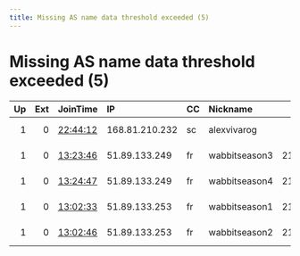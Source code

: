 ```yaml
---
title: Missing AS name data threshold exceeded (5)
---
```


# Missing AS name data threshold exceeded (5)

|   Up |   Ext | JoinTime                                                                                            | IP             | CC   | Nickname      |   ORp |   Dirp | Version    | Contact                   | OS                 |   eFamMembers |
|-----:|------:|:----------------------------------------------------------------------------------------------------|:---------------|:-----|:--------------|------:|-------:|:-----------|:--------------------------|:-------------------|--------------:|
|    1 |     0 | [22:44:12](https://metrics.torproject.org/rs.html#details/DBE493D0135D9158ABAB71E75F5F4849B7FF61C5) | 168.81.210.232 | sc   | alexvivarog   |   443 |      0 | 0.4.0.4-rc | human@alexvivaro.uc       | Windows 8 or later |             1 |
|    1 |     0 | [13:23:46](https://metrics.torproject.org/rs.html#details/A3901DDB7799A11E9BAB90BD1DDA734DBA196337) | 51.89.133.249  | fr   | wabbitseason3 | 21002 |  11002 | 0.4.0.5    | abuse@to-surf-and-protect | Linux              |             1 |
|    1 |     0 | [13:24:47](https://metrics.torproject.org/rs.html#details/283312BB249FCB6633A7C7E1E8241461000E6004) | 51.89.133.249  | fr   | wabbitseason4 | 21001 |  11001 | 0.4.0.5    | abuse@to-surf-and-protect | Linux              |             1 |
|    1 |     0 | [13:02:33](https://metrics.torproject.org/rs.html#details/B4DD1F46C6E5B43D9654FF56BD32333D6586E536) | 51.89.133.253  | fr   | wabbitseason1 | 21002 |  11002 | 0.4.0.5    | abuse@to-surf-and-protect | Linux              |             1 |
|    1 |     0 | [13:02:46](https://metrics.torproject.org/rs.html#details/50B787A9FB21417BFD7B5067707DBF82D71DB11C) | 51.89.133.253  | fr   | wabbitseason2 | 21001 |  11001 | 0.4.0.5    | abuse@to-surf-and-protect | Linux              |             1 |
